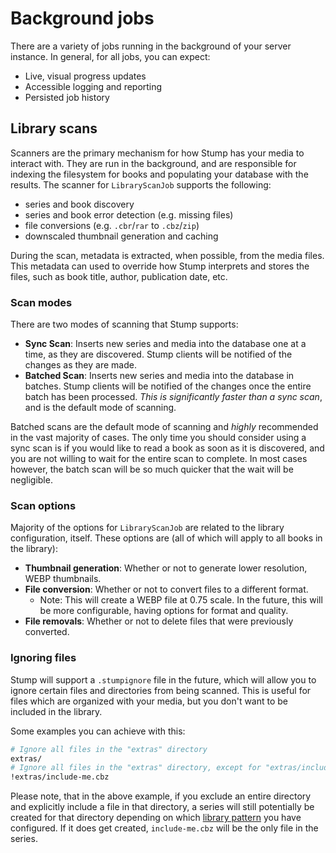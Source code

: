 <!-- TODO: separate background jobs into a new category, and then each job as a sub page -->

# Background jobs

There are a variety of jobs running in the background of your server instance. In general, for all jobs, you can expect:

- Live, visual progress updates
- Accessible logging and reporting
- Persisted job history

## Library scans

Scanners are the primary mechanism for how Stump has your media to interact with. They are run in the background, and are responsible for indexing the filesystem for books and populating your database with the results. The scanner for `LibraryScanJob` supports the following:

- series and book discovery
- series and book error detection (e.g. missing files)
- file conversions (e.g. `.cbr`/`rar` to `.cbz`/`zip`)
- downscaled thumbnail generation and caching

During the scan, metadata is extracted, when possible, from the media files. This metadata can used to override how Stump interprets and stores the files, such as book title, author, publication date, etc.

### Scan modes

There are two modes of scanning that Stump supports:

- **Sync Scan**: Inserts new series and media into the database one at a time, as they are discovered. Stump clients will be notified of the changes as they are made.
- **Batched Scan**: Inserts new series and media into the database in batches. Stump clients will be notified of the changes once the entire batch has been processed. _This is significantly faster than a sync scan_, and is the default mode of scanning.

Batched scans are the default mode of scanning and _highly_ recommended in the vast majority of cases. The only time you should consider using a sync scan is if you would like to read a book as soon as it is discovered, and you are not willing to wait for the entire scan to complete. In most cases however, the batch scan will be so much quicker that the wait will be negligible.

### Scan options

Majority of the options for `LibraryScanJob` are related to the library configuration, itself. These options are (all of which will apply to all books in the library):

- **Thumbnail generation**: Whether or not to generate lower resolution, WEBP thumbnails.
- **File conversion**: Whether or not to convert files to a different format.
  - Note: This will create a WEBP file at 0.75 scale. In the future, this will be more configurable, having options for format and quality.
- **File removals**: Whether or not to delete files that were previously converted.

### Ignoring files

Stump will support a `.stumpignore` file in the future, which will allow you to ignore certain files and directories from being scanned. This is useful for files which are organized with your media, but you don't want to be included in the library.

Some examples you can achieve with this:

```bash
# Ignore all files in the "extras" directory
extras/
# Ignore all files in the "extras" directory, except for "extras/include-me.cbz"
!extras/include-me.cbz
```

Please note, that in the above example, if you exclude an entire directory and explicitly include a file in that directory, a series will still potentially be created for that directory depending on which [library pattern](/guides/libraries#library-patterns) you have configured. If it does get created, `include-me.cbz` will be the only file in the series.

